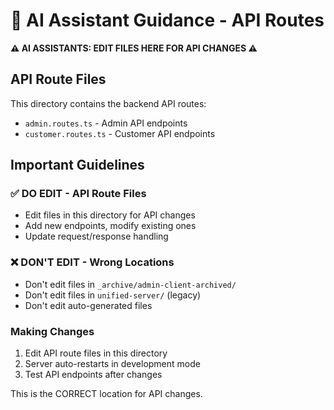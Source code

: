 # 🤖 AI Assistant Guidance - API Routes

**⚠️ AI ASSISTANTS: EDIT FILES HERE FOR API CHANGES ⚠️**

## API Route Files

This directory contains the backend API routes:

- `admin.routes.ts` - Admin API endpoints
- `customer.routes.ts` - Customer API endpoints

## Important Guidelines

### ✅ DO EDIT - API Route Files
- Edit files in this directory for API changes
- Add new endpoints, modify existing ones
- Update request/response handling

### ❌ DON'T EDIT - Wrong Locations
- Don't edit files in `_archive/admin-client-archived/`
- Don't edit files in `unified-server/` (legacy)
- Don't edit auto-generated files

### Making Changes
1. Edit API route files in this directory
2. Server auto-restarts in development mode
3. Test API endpoints after changes

This is the CORRECT location for API changes.
